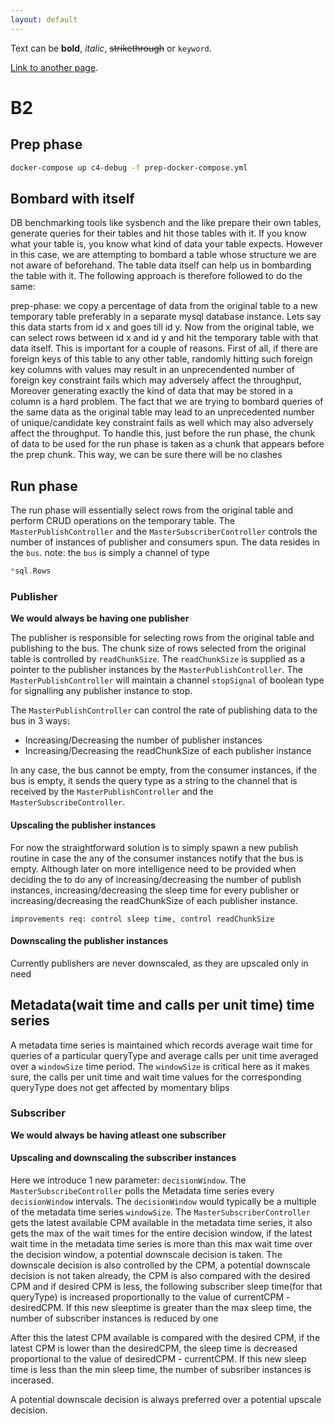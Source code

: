 ```yaml
---
layout: default
---
```


Text can be **bold**, _italic_, ~~strikethrough~~ or `keyword`.

[Link to another page](./another-page.html).

# B2

## Prep phase

```bash
docker-compose up c4-debug -f prep-docker-compose.yml
```

## Bombard with itself

DB benchmarking tools like sysbench and the like prepare their own tables, generate queries for their tables and hit those tables with it. If you know what your table is, you know what kind of data your table expects. However in this case, we are attempting to bombard a table whose structure we are not aware of beforehand.
The table data itself can help us in bombarding the table with it. The following approach is therefore followed to do the same:

prep-phase: we copy a percentage of data from the original table to a new temporary table preferably in a separate mysql database instance. Lets say this data starts from id x and goes till id y. Now from the original table, we can select rows between id x and id y and hit the temporary table with that data itself. This is important for a couple of reasons. First of all, if there are foreign keys of this table to any other table, randomly hitting such foreign key columns with values may result in an unprecendented number of foreign key constraint fails which may adversely affect the throughput, Moreover generating exactly the kind of data that may be stored in a column is a hard problem.
The fact that we are trying to bombard queries of the same data as the original table may lead to an unprecedented number of unique/candidate key constraint fails as well which may also adversely affect the throughput. To handle this, just before the run phase, the chunk of data to be used for the run phase is taken as a chunk that appears before the prep chunk. This way, we can be sure there will be no clashes

## Run phase

The run phase will essentially select rows from the original table and perform CRUD operations on the temporary table. The `MasterPublishController` and the `MasterSubscriberController` controls the number of instances of publisher and consumers spun.
The data resides in the `bus`.
note: the `bus` is simply a channel of type

```go
*sql.Rows
```

### Publisher

**We would always be having one publisher**

The publisher is responsible for selecting rows from the original table and publishing to the bus. The chunk size of rows selected from the original table is controlled by `readChunkSize`. The `readChunkSize` is supplied as a pointer to the publisher instances by the `MasterPublishController`. The `MasterPublishController` will maintain a channel `stopSignal` of boolean type for signalling any publisher instance to stop.

The `MasterPublishController` can control the rate of publishing data to the bus in 3 ways:

- Increasing/Decreasing the number of publisher instances
- Increasing/Decreasing the readChunkSize of each publisher instance

In any case, the bus cannot be empty, from the consumer instances, if the bus is empty, it sends the query type as a string to the channel that is received by the `MasterPublishController` and the `MasterSubscribeController`.

#### Upscaling the publisher instances

For now the straightforward solution is to simply spawn a new publish routine in case the any of the consumer instances notify that the bus is empty. Although later on more intelligence need to be provided when deciding the to do any of increasing/decreasing the number of publish instances, increasing/decreasing the sleep time for every publisher or increasing/decreasing the readChunkSize of each publisher instance.

```text
improvements req: control sleep time, control readChunkSize
```

#### Downscaling the publisher instances

Currently publishers are never downscaled, as they are upscaled only in need

## Metadata(wait time and calls per unit time) time series

A metadata time series is maintained which records average wait time for queries of a particular queryType and average calls per unit time averaged over a `windowSize` time period. The `windowSize` is critical here as it makes sure, the calls per unit time and wait time values for the corresponding queryType does not get affected by momentary blips

### Subscriber

**We would always be having atleast one subscriber**

#### Upscaling and downscaling the subscriber instances

Here we introduce 1 new parameter: `decisionWindow`.
The `MasterSubscribeController` polls the Metadata time series every `decisionWindow` intervals. The `decisionWindow` would typically be a multiple of the metadata time series `windowSize`.
The `MasterSubscriberController` gets the latest available CPM available in the metadata time series, it also gets the max of the wait times for the entire decision window, if the latest wait time in the metadata time series is more than this max wait time over the decision window, a potential downscale decision is taken. The downscale decision is also controlled by the CPM, a potential downscale decision is not taken already, the CPM is also compared with the desired CPM and if desired CPM is less, the following subscriber sleep time(for that queryType) is increased proportionally to the value of currentCPM - desiredCPM. If this new sleeptime is greater than the max sleep time, the number of subscriber instances is reduced by one

After this the latest CPM available is compared with the desired CPM, if the latest CPM is lower than the desiredCPM, the sleep time is decreased proportional to the value of desiredCPM - currentCPM. If this new sleep time is less than the min sleep time, the number of subsriber instances is incerased.

A potential downscale decision is always preferred over a potential upscale decision.
